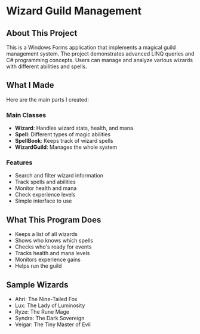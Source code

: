 # Wizard Guild Management

## About This Project
This is a Windows Forms application that implements a magical guild management system. The project demonstrates advanced LINQ queries and C# programming concepts. Users can manage and analyze various wizards with different abilities and spells.

## What I Made
Here are the main parts I created:

### Main Classes
- **Wizard**: Handles wizard stats, health, and mana
- **Spell**: Different types of magic abilities
- **SpellBook**: Keeps track of wizard spells
- **WizardGuild**: Manages the whole system

### Features
- Search and filter wizard information
- Track spells and abilities
- Monitor health and mana
- Check experience levels
- Simple interface to use

## What This Program Does
- Keeps a list of all wizards
- Shows who knows which spells
- Checks who's ready for events
- Tracks health and mana levels
- Monitors experience gains
- Helps run the guild

## Sample Wizards
- Ahri: The Nine-Tailed Fox
- Lux: The Lady of Luminosity
- Ryze: The Rune Mage
- Syndra: The Dark Sovereign
- Veigar: The Tiny Master of Evil 
